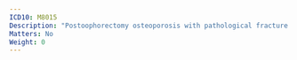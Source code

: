 ```yaml
---
ICD10: M8015
Description: "Postoophorectomy osteoporosis with pathological fracture: Pelvic region and thigh"
Matters: No
Weight: 0
---
```


